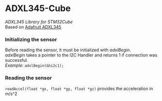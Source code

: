 # ADXL345-Cube
*ADXL345 Library for STM32Cube*\
Based on [Adafruit ADXL345](https://github.com/adafruit/Adafruit_ADXL345)

### Initializing the sensor
Before reading the sensor, it must be initialized with _adxlBegin_.\
_adxlBegin_ takes a pointer to the I2C Handler and returns 1 if connection was successful.\
_Example:_ `adxlBegin(&hi2c1);`

### Reading the sensor
`readAccel(float *gx, float *gy, float *gz)` provides the acceleration in m/s^2 



